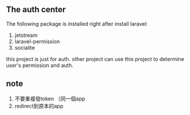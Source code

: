 ## The auth center 
The following package is installed right after install laravel:

1. jetstream
2. laravel-permission
3. socialite


this project is just for auth. other project can use this project to determine user's permission and auth.

note
---
1. 不要重複發token （同一個app
2. redirect到原本的app
